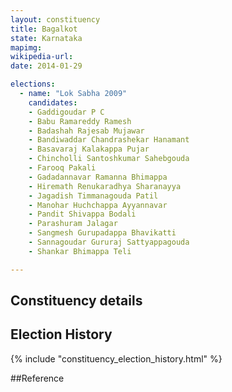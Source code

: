 ```yaml
---
layout: constituency
title: Bagalkot
state: Karnataka
mapimg: 
wikipedia-url: 
date: 2014-01-29

elections: 
  - name: "Lok Sabha 2009"
    candidates: 
    - Gaddigoudar P C 
    - Babu Ramareddy Ramesh 
    - Badashah Rajesab Mujawar 
    - Bandiwaddar Chandrashekar Hanamant 
    - Basavaraj Kalakappa Pujar 
    - Chincholli Santoshkumar Sahebgouda 
    - Farooq Pakali 
    - Gadadannavar Ramanna Bhimappa 
    - Hiremath Renukaradhya Sharanayya 
    - Jagadish Timmanagouda Patil 
    - Manohar Huchchappa Ayyannavar 
    - Pandit Shivappa Bodali 
    - Parashuram Jalagar 
    - Sangmesh Gurupadappa Bhavikatti 
    - Sannagoudar Gururaj Sattyappagouda 
    - Shankar Bhimappa Teli 

---
```

## Constituency details


## Election History
{% include "constituency_election_history.html" %}

##Reference
